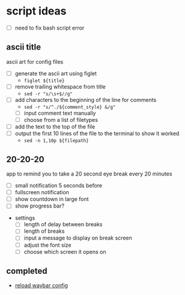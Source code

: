 # script ideas

- [ ] need to fix bash script error

## ascii title

ascii art for config files

- [ ] generate the ascii art using figlet
  - `figlet ${title}`
- [ ] remove trailing whitespace from title
  - `sed -r "s/\s+$//g"`
- [ ] add characters to the beginning of the line for comments
  - `sed -r "s/^./${comment_style} &/g"`
  - [ ] input comment text manually
  - [ ] choose from a list of filetypes
- [ ] add the text to the top of the file
- [ ] output the first 10 lines of the file to the terminal to show it worked
  - `sed -n 1,10p ${filepath}`

## 20-20-20

app to remind you to take a 20 second eye break every 20 minutes

- [ ] small notification 5 seconds before
- [ ] fullscreen notification
- [ ] show countdown in large font
- [ ] show progress bar?
- settings
  - [ ] length of delay between breaks
  - [ ] length of breaks
  - [ ] input a message to display on break screen
  - [ ] adjust the font size
  - [ ] choose which screen it opens on

## completed

- [reload waybar config](~/scripts/reload-waybar.sh)

